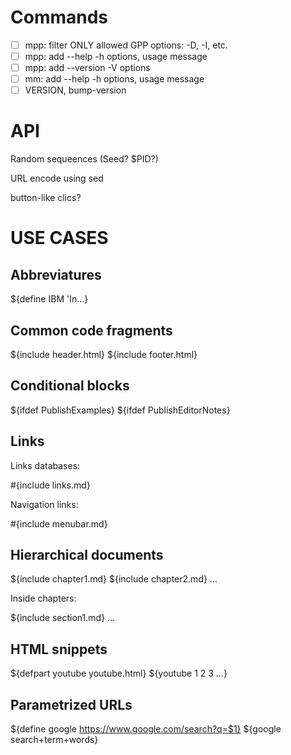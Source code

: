 Commands
========================================================================

- [ ] mpp: filter ONLY allowed GPP options: -D, -I, etc.
- [ ] mpp: add --help -h options, usage message
- [ ] mpp: add --version -V options
- [ ] mm: add --help -h options, usage message
- [ ] VERSION, bump-version

API
========================================================================

Random sequeences (Seed?  $PID?)

URL encode using sed

button-like clics?

USE CASES
========================================================================

Abbreviatures
-------------

${define IBM 'In...}

Common code fragments
---------------------

${include header.html}
${include footer.html}

Conditional blocks
------------------

${ifdef PublishExamples}
${ifdef PublishEditorNotes}

Links
-----

Links databases:

#{include links.md}

Navigation links:

#{include menubar.md}


Hierarchical documents
----------------------

${include chapter1.md}
${include chapter2.md}
...


Inside chapters:

${include section1.md}
...

HTML snippets
-------------

${defpart youtube youtube.html}
${youtube 1 2  3 ...}

Parametrized URLs
-----------------

${define google https://www.google.com/search?q=$1}
${google search+term+words}

